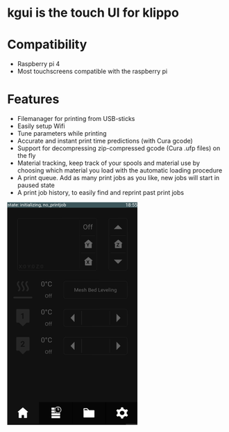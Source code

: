 # kgui is the touch UI for klippo
# Compatibility
* Raspberry pi 4
* Most touchscreens compatible with the raspberry pi

# Features
* Filemanager for printing from USB-sticks
* Easily setup Wifi
* Tune parameters while printing
* Accurate and instant print time predictions (with Cura gcode)
* Support for decompressing zip-compressed gcode (Cura .ufp files) on the fly
* Material tracking, keep track of your spools and material use by choosing which material you load with the automatic loading procedure
* A print queue. Add as many print jobs as you like, new jobs will start in paused state
* A print job history, to easily find and reprint past print jobs

<img src="logos/screenshot.png" height="512" width="300">
